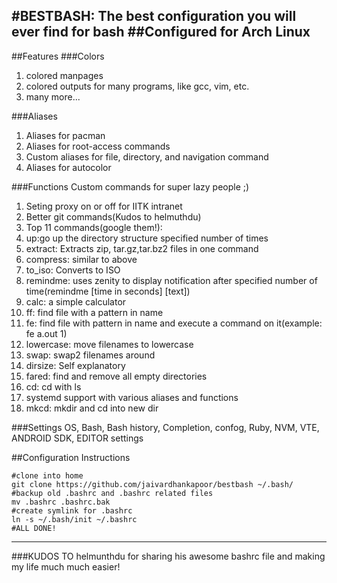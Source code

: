 #BESTBASH: The best configuration you will ever find for bash
##Configured for Arch Linux
----
##Features
###Colors
1. colored manpages
2. colored outputs for many programs, like gcc, vim, etc.
3. many more...

###Aliases
1. Aliases for pacman
2. Aliases for root-access commands
3. Custom aliases for file, directory, and navigation command
4. Aliases for autocolor

###Functions
Custom commands for super lazy people ;)
1. Seting proxy on or off for  IITK intranet
2. Better git commands(Kudos to helmuthdu)
3. Top 11 commands(google them!):
  1. up:go up the directory structure specified number of times
  2. extract: Extracts zip, tar.gz,tar.bz2 files in one command
  3. compress: similar to above
  4. to_iso: Converts to ISO
  5. remindme: uses  zenity to display notification after specified number of time(remindme [time in seconds] [text])
  6. calc: a simple calculator
  7. ff: find file with a pattern in name
  8. fe: find file with pattern in name and execute a command on it(example: fe a.out 1)
  9. lowercase: move filenames to lowercase
  10. swap: swap2 filenames around
  11. dirsize: Self explanatory
  12. fared: find and remove all empty directories
  13. cd: cd with ls
  14. systemd support with various aliases and functions
  15. mkcd: mkdir and cd into new dir

###Settings
OS, Bash, Bash history, Completion, confog, Ruby, NVM, VTE, ANDROID SDK, EDITOR settings

##Configuration Instructions
  ```
  #clone into home
  git clone https://github.com/jaivardhankapoor/bestbash ~/.bash/
  #backup old .bashrc and .bashrc related files
  mv .bashrc .bashrc.bak
  #create symlink for .bashrc
  ln -s ~/.bash/init ~/.bashrc
  #ALL DONE!
 ```
----
###KUDOS TO helmunthdu for sharing his awesome bashrc file and making my life much much easier!
